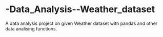 # -Data_Analysis--Weather_dataset
A data analysis project on given Weather dataset with pandas and other data analising functions.
